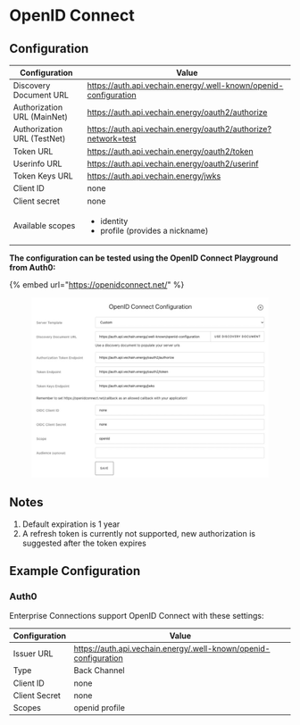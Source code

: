 # OpenID Connect

## Configuration

| Configuration               | Value                                                            |
| --------------------------- | ---------------------------------------------------------------- |
| Discovery Document URL      | https://auth.api.vechain.energy/.well-known/openid-configuration |
| Authorization URL (MainNet) | https://auth.api.vechain.energy/oauth2/authorize                 |
| Authorization URL (TestNet) | https://auth.api.vechain.energy/oauth2/authorize?network=test    |
| Token URL                   | https://auth.api.vechain.energy/oauth2/token                     |
| Userinfo URL                | https://auth.api.vechain.energy/oauth2/userinf                   |
| Token Keys URL              | https://auth.api.vechain.energy/jwks                             |
| Client ID                   | none                                                             |
| Client secret               | none                                                             |
| Available scopes            | <ul><li>identity</li><li>profile (provides a nickname)</li></ul> |

**The configuration can be tested using the OpenID Connect Playground from Auth0:**

{% embed url="https://openidconnect.net/" %}

<figure><img src="../../.gitbook/assets/image (6).png" alt=""><figcaption></figcaption></figure>

## Notes

1. Default expiration is 1 year
2. A refresh token is currently not supported, new authorization is suggested after the token expires

## Example Configuration

### Auth0

Enterprise Connections support OpenID Connect with these settings:

| Configuration | Value                                                            |
| ------------- | ---------------------------------------------------------------- |
| Issuer URL    | https://auth.api.vechain.energy/.well-known/openid-configuration |
| Type          | Back Channel                                                     |
| Client ID     | none                                                             |
| Client Secret | none                                                             |
| Scopes        | openid profile                                                   |

